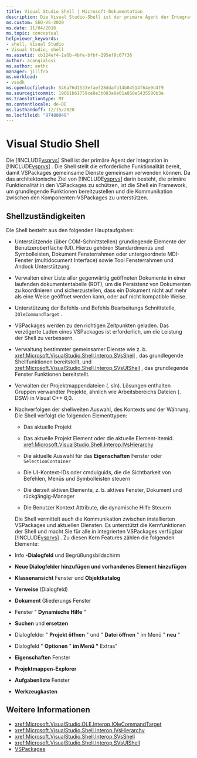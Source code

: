 ```yaml
---
title: Visual Studio Shell | Microsoft-Dokumentation
description: Die Visual Studio-Shell ist der primäre Agent der Integration in Visual Studio und stellt grundlegende Funktionen bereit und unterstützt die übergreifende Kommunikation zwischen VSPackages.
ms.custom: SEO-VS-2020
ms.date: 11/04/2016
ms.topic: conceptual
helpviewer_keywords:
- shell, Visual Studio
- Visual Studio, shell
ms.assetid: cb124ef4-1a6b-4bfe-bfbf-295ef9c07f36
author: acangialosi
ms.author: anthc
manager: jillfra
ms.workload:
- vssdk
ms.openlocfilehash: 546a76d1533efaef28ddafb14b04514f64e9d4f9
ms.sourcegitcommit: 19061b61759ce8e3b083a0e01a858e5435580b3e
ms.translationtype: MT
ms.contentlocale: de-DE
ms.lasthandoff: 12/15/2020
ms.locfileid: "97488049"
---
```

# <a name="visual-studio-shell"></a>Visual Studio Shell
Die [!INCLUDE[vsprvs](../../code-quality/includes/vsprvs_md.md)] Shell ist der primäre Agent der Integration in [!INCLUDE[vsprvs](../../code-quality/includes/vsprvs_md.md)] . Die Shell stellt die erforderliche Funktionalität bereit, damit VSPackages gemeinsame Dienste gemeinsam verwenden können. Da das architektonische Ziel von [!INCLUDE[vsprvs](../../code-quality/includes/vsprvs_md.md)] darin besteht, die primäre Funktionalität in den VSPackages zu schützen, ist die Shell ein Framework, um grundlegende Funktionen bereitzustellen und die Kommunikation zwischen den Komponenten-VSPackages zu unterstützen.

## <a name="shell-responsibilities"></a>Shellzuständigkeiten
 Die Shell besteht aus den folgenden Hauptaufgaben:

- Unterstützende (über COM-Schnittstellen) grundlegende Elemente der Benutzeroberfläche (UI). Hierzu gehören Standardmenüs und Symbolleisten, Dokument Fensterrahmen oder untergeordnete MDI-Fenster (multidocument Interface) sowie Tool Fensterrahmen und Andock Unterstützung.

- Verwalten einer Liste aller gegenwärtig geöffneten Dokumente in einer laufenden dokumententabelle (RDT), um die Persistenz von Dokumenten zu koordinieren und sicherzustellen, dass ein Dokument nicht auf mehr als eine Weise geöffnet werden kann, oder auf nicht kompatible Weise.

- Unterstützung der Befehls-und Befehls Bearbeitungs Schnittstelle, `IOleCommandTarget` .

- VSPackages werden zu den richtigen Zeitpunkten geladen. Das verzögerte Laden eines VSPackages ist erforderlich, um die Leistung der Shell zu verbessern.

- Verwaltung bestimmter gemeinsamer Dienste wie z. b. <xref:Microsoft.VisualStudio.Shell.Interop.SVsShell> , das grundlegende Shellfunktionen bereitstellt, und <xref:Microsoft.VisualStudio.Shell.Interop.SVsUIShell> , das grundlegende Fenster Funktionen bereitstellt.

- Verwalten der Projektmappendateien (. sln). Lösungen enthalten Gruppen verwandter Projekte, ähnlich wie Arbeitsbereichs Dateien (. DSW) in Visual C++ 6,0.

- Nachverfolgen der shellweiten Auswahl, des Kontexts und der Währung. Die Shell verfolgt die folgenden Elementtypen:

  - Das aktuelle Projekt

  - Das aktuelle Projekt Element oder die aktuelle Element-Itemid. <xref:Microsoft.VisualStudio.Shell.Interop.IVsHierarchy>

  - Die aktuelle Auswahl für das **Eigenschaften** Fenster oder `SelectionContainer`

  - Die UI-Kontext-IDs oder cmduiguids, die die Sichtbarkeit von Befehlen, Menüs und Symbolleisten steuern

  - Die derzeit aktiven Elemente, z. b. aktives Fenster, Dokument und rückgängig-Manager

  - Die Benutzer Kontext Attribute, die dynamische Hilfe Steuern

  Die Shell vermittelt auch die Kommunikation zwischen installierten VSPackages und aktuellen Diensten. Es unterstützt die Kernfunktionen der Shell und macht Sie für alle in integrierten VSPackages verfügbar [!INCLUDE[vsprvs](../../code-quality/includes/vsprvs_md.md)] . Zu diesen Kern Features zählen die folgenden Elemente:

- Info **-Dialogfeld** und Begrüßungsbildschirm

- **Neue Dialogfelder hinzufügen und vorhandenes Element hinzufügen**

- **Klassenansicht** Fenster und **Objektkatalog**

- **Verweise** (Dialogfeld)

- **Dokument** Gliederungs Fenster

- Fenster " **Dynamische Hilfe** "

- **Suchen** und **ersetzen**

- Dialogfelder " **Projekt öffnen** " und " **Datei öffnen** " im Menü " **neu** "

- Dialogfeld " **Optionen** " **im Menü "** Extras"

- **Eigenschaften** Fenster

- **Projektmappen-Explorer**

- **Aufgabenliste** Fenster

- **Werkzeugkasten**

## <a name="see-also"></a>Weitere Informationen
- <xref:Microsoft.VisualStudio.OLE.Interop.IOleCommandTarget>
- <xref:Microsoft.VisualStudio.Shell.Interop.IVsHierarchy>
- <xref:Microsoft.VisualStudio.Shell.Interop.SVsShell>
- <xref:Microsoft.VisualStudio.Shell.Interop.SVsUIShell>
- [VSPackages](../../extensibility/internals/vspackages.md)
